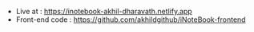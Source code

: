 - Live at : https://inotebook-akhil-dharavath.netlify.app
- Front-end code : https://github.com/akhildgithub/iNoteBook-frontend
